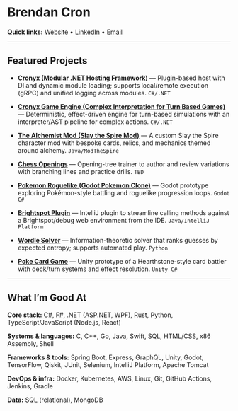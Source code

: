 # Brendan Cron

**Quick links:** [Website](#) • [LinkedIn](#) • [Email](brendancron@gmail.com)

---

## Featured Projects

- **[Cronyx (Modular .NET Hosting Framework)](https://github.com/brendancron/Cronyx)** — Plugin-based host with DI and dynamic module loading; supports local/remote execution (gRPC) and unified logging across modules. `C#/.NET`

- **[Cronyx Game Engine (Complex Interpretation for Turn Based Games)](https://github.com/brendancron/CronyxGameEngine)** — Deterministic, effect-driven engine for turn-based simulations with an interpreter/AST pipeline for complex actions. `C#/.NET`

- **[The Alchemist Mod (Slay the Spire Mod)](https://github.com/brendancron/AlchemistMod)** — A custom Slay the Spire character mod with bespoke cards, relics, and mechanics themed around alchemy. `Java/ModTheSpire`

- **[Chess Openings](https://github.com/brendancron/ChessOpenings)** — Opening-tree trainer to author and review variations with branching lines and practice drills. `TBD`

- **[Pokemon Roguelike (Godot Pokemon Clone)](https://github.com/brendancron/PokemonRoguelike)** — Godot prototype exploring Pokémon-style battling and roguelike progression loops. `Godot C#`

- **[Brightspot Plugin](https://github.com/brendancron/BrightspotPlugin)** — IntelliJ plugin to streamline calling methods against a Brightspot/debug web environment from the IDE. `Java/IntelliJ Platform`

- **[Wordle Solver](https://github.com/brendancron/WordleSolver)** — Information-theoretic solver that ranks guesses by expected entropy; supports automated play. `Python`

- **[Poke Card Game](https://github.com/brendancron/PokeCardGame)** — Unity prototype of a Hearthstone-style card battler with deck/turn systems and effect resolution. `Unity C#`

---

## What I’m Good At

**Core stack:** C#, F#, .NET (ASP.NET, WPF), Rust, Python, TypeScript/JavaScript (Node.js, React)

**Systems & languages:** C, C++, Go, Java, Swift, SQL, HTML/CSS, x86 Assembly, Shell

**Frameworks & tools:** Spring Boot, Express, GraphQL, Unity, Godot, TensorFlow, Qiskit, JUnit, Selenium, IntelliJ Platform, Apache Tomcat

**DevOps & infra:** Docker, Kubernetes, AWS, Linux, Git, GitHub Actions, Jenkins, Gradle

**Data:** SQL (relational), MongoDB
